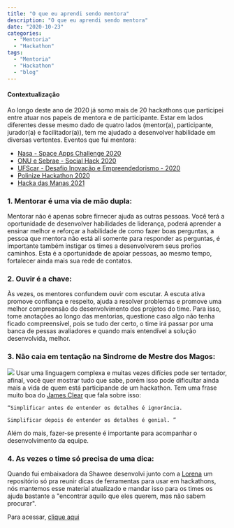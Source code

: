 ```yaml
---
title: "O que eu aprendi sendo mentora"
description: "O que eu aprendi sendo mentora"
date: "2020-10-23"
categories:
  - "Mentoria"
  - "Hackathon"
tags:
  - "Mentoria"
  - "Hackathon"
  - "blog"
---
```

#### Contextualização 

Ao longo deste ano de 2020 já somo mais de 20 hackathons que participei entre atuar nos papeis de mentora e de participante. Estar em lados diferentes desse mesmo dado de quatro lados (mentor(a), participante, jurador(a) e facilitador(a)), tem me ajudado a desenvolver habilidade em diversas vertentes.
Eventos que fui mentora:


- [Nasa - Space Apps Challenge 2020](https://2020.spaceappschallenge.org/awards/global-nominees)
- [ONU e Sebrae - Social Hack 2020](https://www.sympla.com.br/social-hack---hackeando-os-objetivos-globais-da-onu__661769)
- [UFScar - Desafio Inovação e Empreendedorismo - 2020](https://www.facebook.com/desafioufscar/)
- [Polinize Hackathon 2020](https://hackathon.polinize.com/)
- [Hacka das Manas 2021](https://www.hackathondasmanas.com/)


### 1. Mentorar é uma via de mão dupla: 

Mentorar não é apenas sobre firnecer ajuda as outras pessoas. Você terá a oportunidade de desenvolver habilidades de liderança, poderá aprender a ensinar melhor e reforçar a habilidade de como fazer boas perguntas, a pessoa que mentora não está ali somente para responder as perguntas, é importante também instigar os times a desenvolverem seus proŕios caminhos. Esta é a oportunidade de apoiar pessoas, ao mesmo tempo, fortalecer ainda mais sua rede de contatos.

### 2. Ouvir é a chave: 

Às vezes, os mentores confundem ouvir com escutar. A escuta ativa promove confiança e respeito, ajuda a resolver problemas e promove uma melhor compreensão do desenvolvimento dos projetos do time. Para isso, tome anotações ao longo das mentorias, questione caso algo não tenha ficado compreensível, pois se tudo der certo, o time irá passar por uma banca de pessas avaliadores e quando mais entendível a solução desenvolvida, melhor.


### 3. Não caia em tentação na Sindrome de Mestre dos Magos: 
![](https://i.imgur.com/tcgdHjD.jpg)
Usar uma linguagem complexa e muitas vezes difícies pode ser tentador, afinal, você quer mostrar tudo que sabe, porém isso pode dificultar ainda mais a vida de quem está participande de um hackathon. Tem uma frase muito boa do [James Clear](https://jamesclear.com/) que fala sobre isso:

```
“Simplificar antes de entender os detalhes é ignorância.

Simplificar depois de entender os detalhes é genial. ” 
```
Além do mais, fazer-se presente é importante para acompanhar o desenvolvimento da equipe.

### 4. As vezes o time só precisa de uma dica: 

Quando fui embaixadora da Shawee desenvolvi junto com a [Lorena](https://www.linkedin.com/in/lorenagmontes/) um repositório só pra reunir dicas de ferramentas para usar em hackathons, nós mantemos esse material atualizado e mandar isso para os times os ajuda bastante a "encontrar aquilo que eles querem, mas não sabem procurar".

Para acessar, [clique aqui](https://github.com/Lorenalgm/hackathon-dicas)
